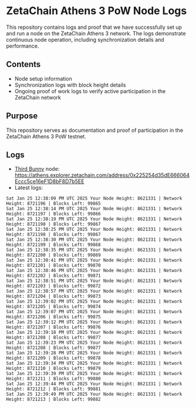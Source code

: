 # ZetaChain Athens 3 PoW Node Logs
This repository contains logs and proof that we have successfully set up and run a node on the ZetaChain Athens 3 network. The logs demonstrate continuous node operation, including synchronization details and performance.

## Contents
- Node setup information
- Synchronization logs with block height details
- Ongoing proof of work logs to verify active participation in the ZetaChain network

## Purpose
This repository serves as documentation and proof of participation in the ZetaChain Athens 3 PoW testnet.

## Logs

- [Third Bunny](https://thirdbunny.xyz/) node: https://athens.explorer.zetachain.com/address/0x225254d35dE666064Eccc5ce16eF1D8bF8D7b5EE
- Latest logs:
```
Sat Jan 25 12:38:09 PM UTC 2025 Your Node Height: 8621331 | Network Height: 8721196 | Blocks Left: 99865
Sat Jan 25 12:38:14 PM UTC 2025 Your Node Height: 8621331 | Network Height: 8721197 | Blocks Left: 99866
Sat Jan 25 12:38:19 PM UTC 2025 Your Node Height: 8621331 | Network Height: 8721198 | Blocks Left: 99867
Sat Jan 25 12:38:25 PM UTC 2025 Your Node Height: 8621331 | Network Height: 8721198 | Blocks Left: 99867
Sat Jan 25 12:38:30 PM UTC 2025 Your Node Height: 8621331 | Network Height: 8721199 | Blocks Left: 99868
Sat Jan 25 12:38:35 PM UTC 2025 Your Node Height: 8621331 | Network Height: 8721200 | Blocks Left: 99869
Sat Jan 25 12:38:41 PM UTC 2025 Your Node Height: 8621331 | Network Height: 8721201 | Blocks Left: 99870
Sat Jan 25 12:38:46 PM UTC 2025 Your Node Height: 8621331 | Network Height: 8721202 | Blocks Left: 99871
Sat Jan 25 12:38:51 PM UTC 2025 Your Node Height: 8621331 | Network Height: 8721203 | Blocks Left: 99872
Sat Jan 25 12:38:57 PM UTC 2025 Your Node Height: 8621331 | Network Height: 8721204 | Blocks Left: 99873
Sat Jan 25 12:39:02 PM UTC 2025 Your Node Height: 8621331 | Network Height: 8721205 | Blocks Left: 99874
Sat Jan 25 12:39:07 PM UTC 2025 Your Node Height: 8621331 | Network Height: 8721206 | Blocks Left: 99875
Sat Jan 25 12:39:12 PM UTC 2025 Your Node Height: 8621331 | Network Height: 8721207 | Blocks Left: 99876
Sat Jan 25 12:39:18 PM UTC 2025 Your Node Height: 8621331 | Network Height: 8721208 | Blocks Left: 99877
Sat Jan 25 12:39:23 PM UTC 2025 Your Node Height: 8621331 | Network Height: 8721208 | Blocks Left: 99877
Sat Jan 25 12:39:28 PM UTC 2025 Your Node Height: 8621331 | Network Height: 8721209 | Blocks Left: 99878
Sat Jan 25 12:39:34 PM UTC 2025 Your Node Height: 8621331 | Network Height: 8721210 | Blocks Left: 99879
Sat Jan 25 12:39:39 PM UTC 2025 Your Node Height: 8621331 | Network Height: 8721211 | Blocks Left: 99880
Sat Jan 25 12:39:44 PM UTC 2025 Your Node Height: 8621331 | Network Height: 8721212 | Blocks Left: 99881
Sat Jan 25 12:39:49 PM UTC 2025 Your Node Height: 8621331 | Network Height: 8721213 | Blocks Left: 99882
```
